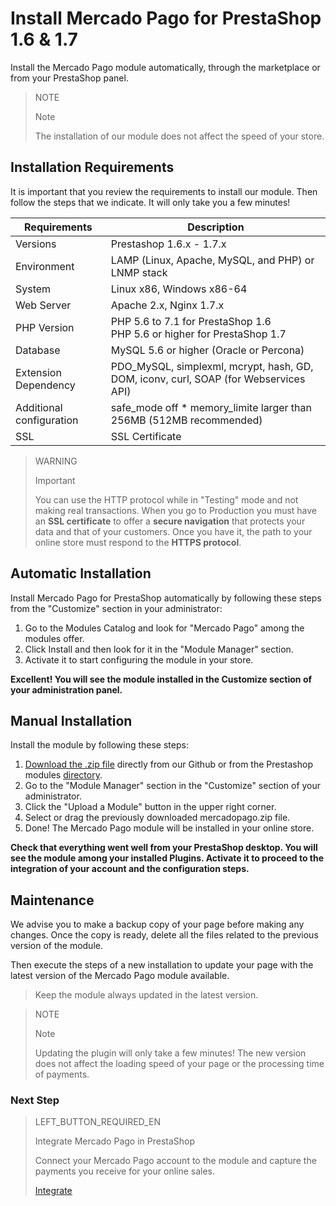 # Install Mercado Pago for PrestaShop 1.6 & 1.7


Install the Mercado Pago module automatically, through the marketplace or from your PrestaShop panel.

> NOTE
>
> Note
>
> The installation of our module does not affect the speed of your store.

## Installation Requirements

It is important that you review the requirements to install our module. Then follow the steps that we indicate. It will only take you a few minutes!

| Requirements | Description |
| --- | --- |
| Versions | Prestashop 1.6.x - 1.7.x |
| Environment | LAMP (Linux, Apache, MySQL, and PHP) or LNMP stack |
| System | Linux x86, Windows x86-64 |
| Web Server | Apache 2.x, Nginx 1.7.x |
| PHP Version | PHP 5.6 to 7.1 for PrestaShop 1.6 <br> PHP 5.6 or higher for PrestaShop 1.7 |
| Database | MySQL 5.6 or higher (Oracle or Percona) |
| Extension Dependency | PDO_MySQL, simplexml, mcrypt, hash, GD, DOM, iconv, curl, SOAP (for Webservices API) |
| Additional configuration | safe_mode off * memory_limite larger than 256MB (512MB recommended) |
| SSL | SSL Certificate |

> WARNING
>
> Important
>
> You can use the HTTP protocol while in "Testing" mode and not making real transactions. When you go to Production you must have an **SSL certificate** to offer a **secure navigation** that protects your data and that of your customers. Once you have it, the path to your online store must respond to the **HTTPS protocol**.

## Automatic Installation

Install Mercado Pago for PrestaShop automatically by following these steps from the "Customize" section in your administrator:

1. Go to the Modules Catalog and look for "Mercado Pago" among the modules offer.
2. Click Install and then look for it in the "Module Manager" section.
3. Activate it to start configuring the module in your store.

**Excellent! You will see the module installed in the Customize section of your administration panel.**

## Manual Installation

Install the module by following these steps:

1. [Download the .zip file](https://github.com/mercadopago/cart-prestashop-7/raw/master/mercadopago.zip) directly from our Github or from the Prestashop modules [directory](https://addons.prestashop.com/en/payment-card-wallet/23962-mercado-pago.html).
2. Go to the "Module Manager" section in the "Customize" section of your administrator.
3. Click the "Upload a Module" button in the upper right corner.
4. Select or drag the previously downloaded mercadopago.zip file.
5. Done! The Mercado Pago module will be installed in your online store.

**Check that everything went well from your PrestaShop desktop. You will see the module among your installed Plugins. Activate it to proceed to the integration of your account and the configuration steps.**

## Maintenance

We advise you to make a backup copy of your page before making any changes. Once the copy is ready, delete all the files related to the previous version of the module.

Then execute the steps of a new installation to update your page with the latest version of the Mercado Pago module available.

> Keep the module always updated in the latest version.

<span></span>

> NOTE
>
> Note
>
> Updating the plugin will only take a few minutes! The new version does not affect the loading speed of your page or the processing time of payments.

### Next Step

> LEFT_BUTTON_REQUIRED_EN
>
> Integrate Mercado Pago in PrestaShop
>
> Connect your Mercado Pago account to the module and capture the payments you receive for your online sales.
>
> 
> [Integrate](https://www.mercadopago[FAKER][URL][DOMAIN]/developers/en/guides/plugins/prestashop/integration)